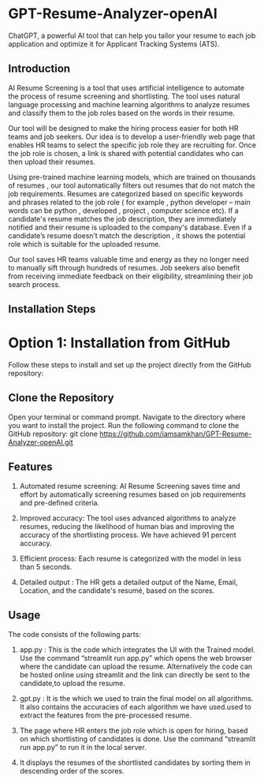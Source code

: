 # GPT-Resume-Analyzer-openAI
ChatGPT, a powerful AI tool that can help you tailor your resume to each job application and optimize it for Applicant Tracking Systems (ATS).


## Introduction
AI Resume Screening is a tool that uses artificial intelligence to automate the process of resume screening and shortlisting. The tool uses natural language processing and machine learning algorithms to analyze resumes and classify them to the job roles based on the words in their resume.

Our tool will be designed to make the hiring process easier for both HR teams and job seekers. Our idea is to develop a user-friendly web page that enables HR teams to select the specific job role they are recruiting for. Once the job role is chosen, a link is shared with potential candidates who can then upload their resumes.

Using pre-trained machine learning models, which are trained on thousands of resumes , our tool automatically filters out resumes that do not match the job requirements. Resumes are categorized based on specific keywords and phrases related to the job role ( for example , python developer – main words can be python , developed , project , computer science etc). If a candidate's resume matches the job description, they are immediately notified and their resume is uploaded to the company's database. Even if a candidate’s resume doesn’t match the description , it shows the potential role which is suitable for the uploaded resume.

Our tool saves HR teams valuable time and energy as they no longer need to manually sift through hundreds of resumes. Job seekers also benefit from receiving immediate feedback on their eligibility, streamlining their job search process.


## Installation Steps
# Option 1: Installation from GitHub
Follow these steps to install and set up the project directly from the GitHub repository:

## Clone the Repository

Open your terminal or command prompt.
Navigate to the directory where you want to install the project.
Run the following command to clone the GitHub repository:
git clone https://github.com/iamsamkhan/GPT-Resume-Analyzer-openAI.git



## Features
1. Automated resume screening: AI Resume Screening saves time and effort by automatically screening resumes based on job requirements and pre-defined criteria.

2. Improved accuracy: The tool uses advanced algorithms to analyze resumes, reducing the likelihood of human bias and improving the accuracy of the shortlisting process. We have achieved 91 percent accuracy.

3. Efficient process: Each resume is categorized with the model in less than 5 seconds.
   
4. Detailed output : The HR gets a detailed output of the Name, Email, Location, and the candidate's resumé, based on the scores.
   

## Usage
The code consists of the following parts:
1. app.py : This is the code which integrates the UI with the Trained model. Use the command “streamlit run app.py” which opens the web browser where the candidate can upload the resume. Alternatively the code can be hosted online using streamlit and the link can directly be sent to the candidate,to upload the resume.

2. gpt.py : It is the  which we used to train the final model on all algorithms. It also contains the accuracies of each algorithm we have used.used to extract the features from the pre-processed resume.


3. The page where HR enters the job role which is open for hiring, based on which shortlisting of candidates is done.  Use the command “streamlit run app.py” to run it in the local server.

4. It displays the resumes of the shortlisted candidates by sorting them in descending order of the scores.


